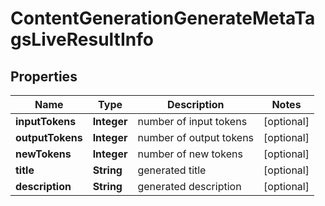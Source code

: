 # ContentGenerationGenerateMetaTagsLiveResultInfo


## Properties

| Name | Type | Description | Notes |
|------------ | ------------- | ------------- | -------------|
**inputTokens** | **Integer** | number of input tokens |[optional]|
**outputTokens** | **Integer** | number of output tokens |[optional]|
**newTokens** | **Integer** | number of new tokens |[optional]|
**title** | **String** | generated title |[optional]|
**description** | **String** | generated description |[optional]|